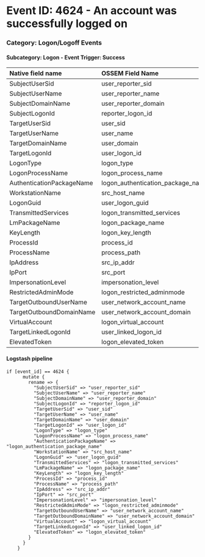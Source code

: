 # Event ID: 4624 - An account was successfully logged on
### Category: Logon/Logoff Events
#### Subcategory: Logon - Event Trigger: Success

|Native field name            |OSSEM Field Name                   |
|:----------------------------|:----------------------------------|
| SubjectUserSid              | user_reporter_sid                 |     
| SubjectUserName             | user_reporter_name                |
| SubjectDomainName           | user_reporter_domain              |
| SubjectLogonId              | reporter_logon_id                 |
| TargetUserSid               | user_sid                          |
| TargetUserName              | user_name                         |
| TargetDomainName            | user_domain                       |
| TargetLogonId               | user_logon_id                     |
| LogonType                   | logon_type                        |
| LogonProcessName            | logon_process_name                | 
| AuthenticationPackageName   | logon_authentication_package_name | 
| WorkstationName             | src_host_name                     |
| LogonGuid                   | user_logon_guid                   |
| TransmittedServices         | logon_transmitted_services  	  |
| LmPackageName               | logon_package_name   			  |
| KeyLength                   | logon_key_length				  |
| ProcessId                   | process_id					      |
| ProcessName                 | process_path					  |
| IpAddress                   | src_ip_addr 					  |
| IpPort                      | src_port						  |
| ImpersonationLevel          | impersonation_level				  |
| RestrictedAdminMode         | logon_restricted_adminmode		  |
| TargetOutboundUserName      | user_network_account_name		  |
| TargetOutboundDomainName    | user_network_account_domain       |
| VirtualAccount              | logon_virtual_account             |
| TargetLinkedLogonId         | user_linked_logon_id              |
| ElevatedToken               | logon_elevated_token              |


#### Logstash pipeline

```
if [event_id] == 4624 {
      mutate {
        rename => {
          "SubjectUserSid" => "user_reporter_sid"
          "SubjectUserName" => "user_reporter_name"
          "SubjectDomainName" => "user_reporter_domain"
          "SubjectLogonId" => "reporter_logon_id"
          "TargetUserSid" => "user_sid"
          "TargetUserName" => "user_name"
          "TargetDomainName" => "user_domain"
          "TargetLogonId" => "user_logon_id"
          "LogonType" => "logon_type"
          "LogonProcessName" => "logon_process_name"
          "AuthenticationPackageName" => "logon_authentication_package_name"
          "WorkstationName" => "src_host_name"
          "LogonGuid" => "user_logon_guid"
          "TransmittedServices" => "logon_transmitted_services"
          "LmPackageName" => "logon_package_name"
          "KeyLength" => "logon_key_length"               
          "ProcessId" => "process_id"                 
          "ProcessName" => "process_path"                 
          "IpAddress" => "src_ip_addr"                    
          "IpPort" => "src_port"                      
          "ImpersonationLevel" => "impersonation_level"               
          "RestrictedAdminMode" => "logon_restricted_adminmode"       
          "TargetOutboundUserName" => "user_network_account_name"     
          "TargetOutboundDomainName" => "user_network_account_domain"
          "VirtualAccount" => "logon_virtual_account"
          "TargetLinkedLogonId" => "user_linked_logon_id"
          "ElevatedToken" => "logon_elevated_token"
        }
      }
    }
```